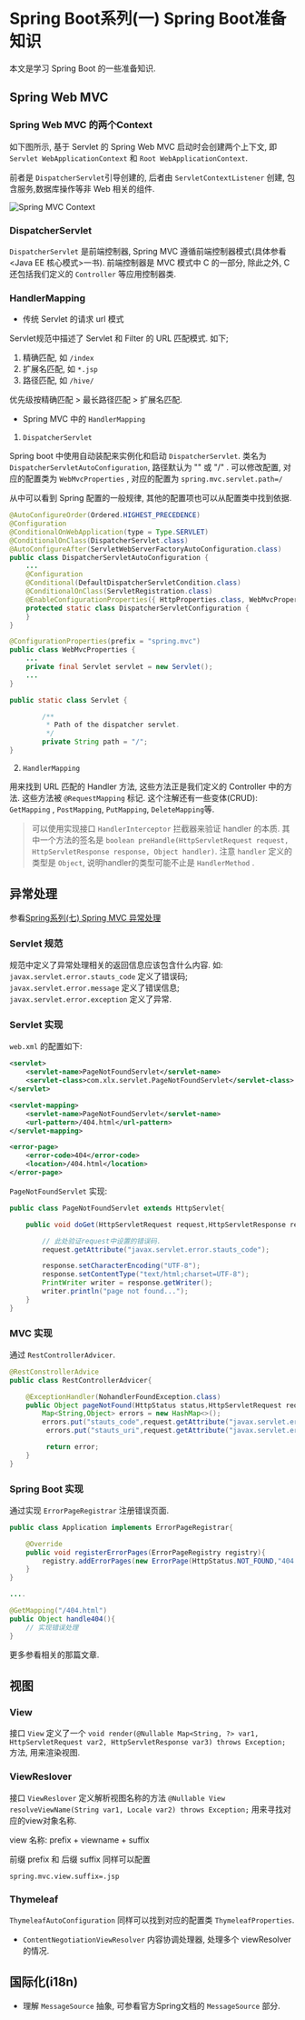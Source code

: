 # Spring Boot系列(一) Spring Boot准备知识

本文是学习 Spring Boot 的一些准备知识. 

## Spring Web MVC

### Spring Web MVC 的两个Context

如下图所示, 基于 Servlet 的 Spring Web MVC 启动时会创建两个上下文, 即 `Servlet WebApplicationContext` 和 `Root WebApplicationContext`. 

前者是 `DispatcherServlet`引导创建的, 后者由 `ServletContextListener` 创建, 包含服务,数据库操作等非 Web 相关的组件. 

![Spring MVC Context](../images/18141214696362.png)

### DispatcherServlet

`DispatcherServlet` 是前端控制器, Spring MVC 遵循前端控制器模式(具体参看<Java EE 核心模式>一书). 前端控制器是 MVC 模式中 C 的一部分, 除此之外, C 还包括我们定义的 `Controller` 等应用控制器类. 

### HandlerMapping

* 传统 Servlet 的请求 url 模式

Servlet规范中描述了 Servlet 和 Filter 的 URL 匹配模式. 如下;

1. 精确匹配, 如 `/index`
2. 扩展名匹配, 如 `*.jsp`
3. 路径匹配, 如 `/hive/`

优先级按精确匹配 > 最长路径匹配 > 扩展名匹配.

* Spring MVC 中的 `HandlerMapping`

1. `DispatcherServlet`

Spring boot 中使用自动装配来实例化和启动 `DispatcherServlet`. 类名为 `DispatcherServletAutoConfiguration`, 路径默认为 "" 或 "/" . 可以修改配置, 对应的配置类为 `WebMvcProperties` , 对应的配置为 `spring.mvc.servlet.path=/`

从中可以看到 Spring 配置的一般规律, 其他的配置项也可以从配置类中找到依据. 

```java
@AutoConfigureOrder(Ordered.HIGHEST_PRECEDENCE)
@Configuration
@ConditionalOnWebApplication(type = Type.SERVLET)
@ConditionalOnClass(DispatcherServlet.class)
@AutoConfigureAfter(ServletWebServerFactoryAutoConfiguration.class)
public class DispatcherServletAutoConfiguration {
    ...
    @Configuration
	@Conditional(DefaultDispatcherServletCondition.class)
	@ConditionalOnClass(ServletRegistration.class)
	@EnableConfigurationProperties({ HttpProperties.class, WebMvcProperties.class })
	protected static class DispatcherServletConfiguration {
    }
}
```

```java
@ConfigurationProperties(prefix = "spring.mvc")
public class WebMvcProperties {
    ...
    private final Servlet servlet = new Servlet();
    ...
}
```

```java
public static class Servlet {

		/**
		 * Path of the dispatcher servlet.
		 */
		private String path = "/";
}
```

2. `HandlerMapping`

用来找到 URL 匹配的 Handler 方法, 这些方法正是我们定义的 Controller 中的方法. 这些方法被 `@RequestMapping` 标记. 这个注解还有一些变体(CRUD): `GetMapping` , `PostMapping`, `PutMapping`, `DeleteMapping`等. 

> 可以使用实现接口 `HandlerInterceptor` 拦截器来验证 handler 的本质. 其中一个方法的签名是 `boolean preHandle(HttpServletRequest request, HttpServletResponse response, Object handler)`. 注意 `handler` 定义的类型是 `Object`, 说明handler的类型可能不止是 `HandlerMethod` . 

## 异常处理

参看[Spring系列(七) Spring MVC 异常处理](https://www.cnblogs.com/walkinhalo/p/9744656.html)

### Servlet 规范

规范中定义了异常处理相关的返回信息应该包含什么内容. 如: `javax.servlet.error.stauts_code` 定义了错误码; `javax.servlet.error.message` 定义了错误信息; `javax.servlet.error.exception` 定义了异常. 

### Servlet 实现

`web.xml` 的配置如下: 

```xml
<servlet>
    <servlet-name>PageNotFoundServlet</servlet-name>
    <servlet-class>com.xlx.servlet.PageNotFoundServlet</servlet-class>
</servlet>

<servlet-mapping>
    <servlet-name>PageNotFoundServlet</servlet-name>
    <url-pattern>/404.html</url-pattern>
</servlet-mapping>

<error-page>
    <error-code>404</error-code>
    <location>/404.html</location>
</error-page>
```

`PageNotFoundServlet` 实现:

```java
public class PageNotFoundServlet extends HttpServlet{

    public void doGet(HttpServletRequest request,HttpServletResponse response) throws ServletException,Exception{

        // 此处验证request中设置的错误码.
        request.getAttribute("javax.servlet.error.stauts_code");

        response.setCharacterEncoding("UTF-8");
        response.setContentType("text/html;charset=UTF-8");
        PrintWriter writer = response.getWriter();
        writer.println("page not found...");
    }
}
```

### MVC 实现

通过 `RestControllerAdvicer`.

```java
@RestConstrollerAdvice
public class RestControllerAdvicer{

    @ExceptionHandler(NohandlerFoundException.class)
    public Object pageNotFound(HttpStatus status,HttpServletRequest request,Throwable throwable){
        Map<String,Object> errors = new HashMap<>();
        errors.put("stauts_code",request.getAttribute("javax.servlet.error.stauts_code"));
         errors.put("stauts_uri",request.getAttribute("javax.servlet.error.request_uri"));

         return error;
    }
}
```

### Spring Boot 实现

通过实现 `ErrorPageRegistrar` 注册错误页面. 

```java
public class Application implements ErrorPageRegistrar{

    @Override
    public void registerErrorPages(ErrorPageRegistry registry){
        registry.addErrorPages(new ErrorPage(HttpStatus.NOT_FOUND,"404.html"));
    }
}

....

@GetMapping("/404.html")
public Object handle404(){
    // 实现错误处理
}
```

更多参看相关的那篇文章. 

## 视图

### View

接口 `View` 定义了一个 `void render(@Nullable Map<String, ?> var1, HttpServletRequest var2, HttpServletResponse var3) throws Exception;` 方法, 用来渲染视图. 

### ViewReslover

接口 `ViewReslover` 定义解析视图名称的方法 `@Nullable View resolveViewName(String var1, Locale var2) throws Exception;` 用来寻找对应的view对象名称. 

view 名称: prefix + viewname + suffix

前缀 prefix 和 后缀 suffix 同样可以配置

`spring.mvc.view.suffix=.jsp`

### Thymeleaf

`ThymeleafAutoConfiguration` 同样可以找到对应的配置类 `ThymeleafProperties`.

* `ContentNegotiationViewResolver` 内容协调处理器, 处理多个 viewResolver 的情况. 

## 国际化(i18n)

* 理解 `MessageSource` 抽象, 可参看官方Spring文档的 `MessageSource` 部分. 







